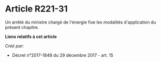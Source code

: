 # Article R221-31

Un arrêté du ministre chargé de l'énergie fixe les modalités d'application du présent chapitre.

**Liens relatifs à cet article**

_Créé par_:

  - Décret n°2017-1848 du 29 décembre 2017 - art. 15
